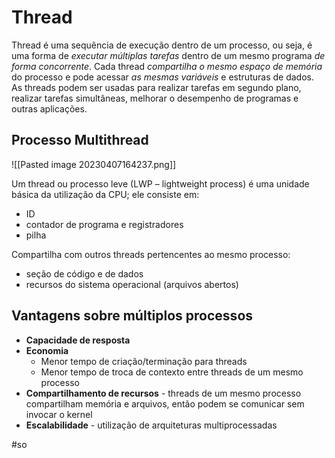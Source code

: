 
# Thread

Thread é uma sequência de execução dentro de um processo, ou seja, é uma forma de *executar múltiplas tarefas* dentro de um mesmo programa *de forma concorrente*. Cada thread *compartilha o mesmo espaço de memória* do processo e pode acessar *as mesmas variáveis* e estruturas de dados. As threads podem ser usadas para realizar tarefas em segundo plano, realizar tarefas simultâneas, melhorar o desempenho de programas e outras aplicações.

## Processo Multithread

![[Pasted image 20230407164237.png]]


Um thread ou processo leve (LWP – lightweight process) é uma unidade básica da utilização da CPU; ele consiste em:

- ID
- contador de programa e registradores
- pilha

Compartilha com outros threads pertencentes ao mesmo
processo:

- seção de código e de dados
- recursos do sistema operacional (arquivos abertos)

## Vantagens sobre múltiplos processos

- **Capacidade de resposta**
- **Economia**
	- Menor tempo de criação/terminação para threads
	- Menor tempo de troca de contexto entre threads de um mesmo processo
- **Compartilhamento de recursos** - threads de um mesmo processo compartilham memória e arquivos, então podem se comunicar sem invocar o kernel
- **Escalabilidade** - utilização de arquiteturas multiprocessadas

#so


